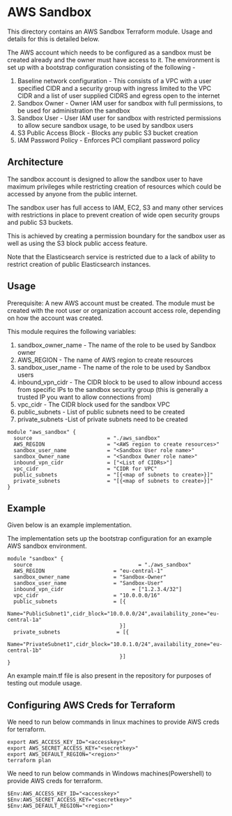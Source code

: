 # AWS Sandbox

This directory contains an AWS Sandbox Terraform module. Usage and details for this is detailed below.

The AWS account which needs to be configured as a sandbox must be created already and the owner must have access to it. The environment is set up with a bootstrap configuration consisting of the following -

1. Baseline network configuration - This consists of a VPC with a user specified CIDR and a security group with ingress limited to the VPC CIDR and a list of user supplied CIDRS and egress open to the internet 
2. Sandbox Owner                  - Owner IAM user for sandbox with full permissions, to be used for administration the sandbox 
3. Sandbox User                   - User IAM user for sandbox with restricted permissions to allow secure sandbox usage, to be used by sandbox users
4. S3 Public Access Block         - Blocks any public S3 bucket creation
5. IAM Password Policy            - Enforces PCI compliant password policy

## Architecture

The sandbox account is designed to allow the sandbox user to have maximum privileges while restricting creation of resources which could be accessed by anyone from the public internet.

The sandbox user has full access to IAM, EC2, S3 and many other services with restrictions in place to prevent creation of wide open security groups and public S3 buckets.

This is achieved by creating a permission boundary for the sandbox user as well as using the S3 block public access feature.

Note that the Elasticsearch service is restricted due to a lack of ability to restrict creation of public Elasticsearch instances.

## Usage

Prerequisite: A new AWS account must be created. The module must be created with the root user or organization account access role, depending on how the account was created.

This module requires the following variables:

1. sandbox_owner_name - The name of the role to be used by Sandbox owner
2. AWS_REGION         - The name of AWS region to create resources
3. sandbox_user_name - The name of the role to be used by Sandbox users
4. inbound_vpn_cidr - The CIDR block to be used to allow inbound access from specific IPs to the sandbox security group (this is generally a trusted IP you want to allow connections from)
5. vpc_cidr - The CIDR block used for the sandbox VPC
6. public_subnets - List of public subnets need to be created
7. private_subnets -List of private subnets need to be created

```
module "aws_sandbox" {
  source                        = "./aws_sandbox"
  AWS_REGION                    = "<AWS region to create resources>"
  sandbox_user_name             = "<Sandbox User role name>"
  sandbox_Owner_name            = "<Sandbox Owner role name>"
  inbound_vpn_cidr              = ["<List of CIDRs>"]
  vpc_cidr                      = "CIDR for VPC"
  public_subnets                = "[{<map of subnets to create>}]"
  private_subnets               = "[{<map of subnets to create>}]"
}
```

## Example

Given below is an example implementation.

The implementation sets up the bootstrap configuration for an example AWS sandbox environment.

```
module "sandbox" {
  source             				      = "./aws_sandbox"
  AWS_REGION                      = "eu-central-1"
  sandbox_owner_name              = "Sandbox-Owner"
  sandbox_user_name               = "Sandbox-User"
  inbound_vpn_cidr				        = ["1.2.3.4/32"]
  vpc_cidr                        = "10.0.0.0/16"
  public_subnets                  = [{
                                    Name="PublicSubnet1",cidr_block="10.0.0.0/24",availability_zone="eu-central-1a"
                                    }]
  private_subnets                  = [{
                                    Name="PrivateSubnet1",cidr_block="10.0.1.0/24",availability_zone="eu-central-1b"
                                    }]
}
```

An example main.tf file is also present in the repository for purposes of testing out module usage.

## Configuring AWS Creds for Terraform

We need to run below commands in linux machines to provide AWS creds for terraform.

```
export AWS_ACCESS_KEY_ID="<accesskey>"
export AWS_SECRET_ACCESS_KEY="<secretkey>"
export AWS_DEFAULT_REGION="<region>"
terraform plan
```

We need to run below commands in Windows machines(Powershell) to provide AWS creds for terraform.

```
$Env:AWS_ACCESS_KEY_ID="<accesskey>"
$Env:AWS_SECRET_ACCESS_KEY="<secretkey>"
$Env:AWS_DEFAULT_REGION="<region>"
```
